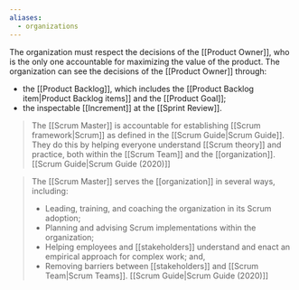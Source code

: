 ```yaml
---
aliases:
  - organizations
---
```

The organization must respect the decisions of the [[Product Owner]], who is the only one accountable for maximizing the value of the product. The organization can see the decisions of the [[Product Owner]] through:
- the [[Product Backlog]], which includes the [[Product Backlog item|Product Backlog items]] and the [[Product Goal]];
- the inspectable [[Increment]] at the [[Sprint Review]].

> The [[Scrum Master]] is accountable for establishing [[Scrum framework|Scrum]] as defined in the [[Scrum Guide|Scrum Guide]]. They do this by helping everyone understand [[Scrum theory]] and practice, both within the [[Scrum Team]] and the [[organization]].
> [[Scrum Guide|Scrum Guide (2020)]]

> The [[Scrum Master]] serves the [[organization]] in several ways, including:
> - Leading, training, and coaching the organization in its Scrum adoption;
> - Planning and advising Scrum implementations within the organization;
> - Helping employees and [[stakeholders]] understand and enact an empirical approach for complex work; and,
> - Removing barriers between [[stakeholders]] and [[Scrum Team|Scrum Teams]].
> [[Scrum Guide|Scrum Guide (2020)]]



[^scrum-guide-2020]: [[Scrum Guide|Scrum Guide (2020)]]
[^product-owner-decisions]:""For Product Owners to succeed, the entire organization must respect their decisions. These decisions are visible in the content and ordering of the Product Backlog, and through the inspectable Increment at the Sprint Review."[^scrum-guide-2020]
